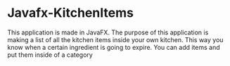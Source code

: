 # Javafx-KitchenItems
This application is made in JavaFX.
The purpose of this application is making a list of all the kitchen items inside your own kitchen.
This way you know when a certain ingredient is going to expire.
You can add items and put them inside of a category
